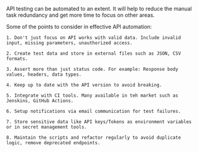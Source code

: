API testing can be automated to an extent. It will help to reduce the manual task redundancy and get more time to focus on other areas.

Some of the points to consider in effective API automation:

    1. Don't just focus on API works with valid data. Include invalid input, missing parameters, unauthorized access.
    
    2. Create test data and store in external files such as JSON, CSV formats.
    
    3. Assert more than just status code. For example: Response body values, headers, data types.
    
    4. Keep up to date with the API version to avoid breaking.
    
    5. Integrate with CI tools. Many available in teh market such as Jenskins, GitHub Actions.
    
    6. Setup notifications via email communication for test failures.
    
    7. Store sensitive data like API keys/Tokens as environment variables or in secret management tools.
    
    8. Maintain the scripts and refactor regularly to avoid duplicate logic, remove deprecated endpoints.
